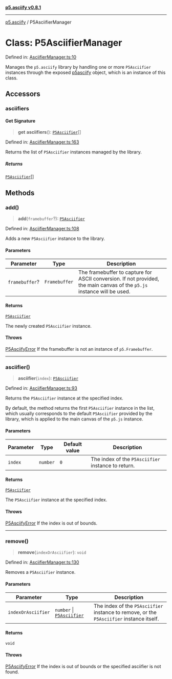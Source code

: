 [**p5.asciify v0.8.1**](../README.md)

***

[p5.asciify](../README.md) / P5AsciifierManager

# Class: P5AsciifierManager

Defined in: [AsciifierManager.ts:10](https://github.com/humanbydefinition/p5.asciify/blob/3cc00e8f6a25945c0c79e78bf6a85ba27b00b936/src/lib/AsciifierManager.ts#L10)

Manages the `p5.asciify` library by handling one or more `P5Asciifier` instances through the exposed [p5asciify](../variables/p5asciify.md) object, which is an instance of this class.

## Accessors

### asciifiers

#### Get Signature

> **get** **asciifiers**(): [`P5Asciifier`](P5Asciifier.md)[]

Defined in: [AsciifierManager.ts:163](https://github.com/humanbydefinition/p5.asciify/blob/3cc00e8f6a25945c0c79e78bf6a85ba27b00b936/src/lib/AsciifierManager.ts#L163)

Returns the list of `P5Asciifier` instances managed by the library.

##### Returns

[`P5Asciifier`](P5Asciifier.md)[]

## Methods

### add()

> **add**(`framebuffer`?): [`P5Asciifier`](P5Asciifier.md)

Defined in: [AsciifierManager.ts:108](https://github.com/humanbydefinition/p5.asciify/blob/3cc00e8f6a25945c0c79e78bf6a85ba27b00b936/src/lib/AsciifierManager.ts#L108)

Adds a new `P5Asciifier` instance to the library.

#### Parameters

| Parameter | Type | Description |
| ------ | ------ | ------ |
| `framebuffer`? | `Framebuffer` | The framebuffer to capture for ASCII conversion. If not provided, the main canvas of the `p5.js` instance will be used. |

#### Returns

[`P5Asciifier`](P5Asciifier.md)

The newly created `P5Asciifier` instance.

#### Throws

[P5AsciifyError](P5AsciifyError.md) If the framebuffer is not an instance of `p5.Framebuffer`.

***

### asciifier()

> **asciifier**(`index`): [`P5Asciifier`](P5Asciifier.md)

Defined in: [AsciifierManager.ts:93](https://github.com/humanbydefinition/p5.asciify/blob/3cc00e8f6a25945c0c79e78bf6a85ba27b00b936/src/lib/AsciifierManager.ts#L93)

Returns the `P5Asciifier` instance at the specified index.

By default, the method returns the first `P5Asciifier` instance in the list, 
which usually corresponds to the default `P5Asciifier` provided by the library, which is applied to the main canvas of the `p5.js` instance.

#### Parameters

| Parameter | Type | Default value | Description |
| ------ | ------ | ------ | ------ |
| `index` | `number` | `0` | The index of the `P5Asciifier` instance to return. |

#### Returns

[`P5Asciifier`](P5Asciifier.md)

The `P5Asciifier` instance at the specified index.

#### Throws

[P5AsciifyError](P5AsciifyError.md) If the index is out of bounds.

***

### remove()

> **remove**(`indexOrAsciifier`): `void`

Defined in: [AsciifierManager.ts:130](https://github.com/humanbydefinition/p5.asciify/blob/3cc00e8f6a25945c0c79e78bf6a85ba27b00b936/src/lib/AsciifierManager.ts#L130)

Removes a `P5Asciifier` instance.

#### Parameters

| Parameter | Type | Description |
| ------ | ------ | ------ |
| `indexOrAsciifier` | `number` \| [`P5Asciifier`](P5Asciifier.md) | The index of the `P5Asciifier` instance to remove, or the `P5Asciifier` instance itself. |

#### Returns

`void`

#### Throws

[P5AsciifyError](P5AsciifyError.md) If the index is out of bounds or the specified asciifier is not found.
